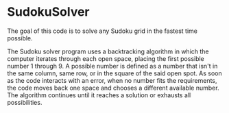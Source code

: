# SudokuSolver
The goal of this code is to solve any Sudoku grid in the fastest time possible.

The Sudoku solver program uses a backtracking algorithm in which the computer iterates through each open space, placing the first possible number 1 through 9. A possible number is defined as a number that isn't in the same column, same row, or in the square of the said open spot. As soon as the code interacts with an error, when no number fits the requirements, the code moves back one space and chooses a different available number. The algorithm continues until it reaches a solution or exhausts all possibilities.


